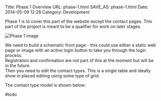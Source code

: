 Title: Phase 1 Overview
URL: phase-1.html
SAVE_AS: phase-1.html
Date: 2014-05-09 12:28
Category: Development

Phase 1 is to cover this part of the website except the contact pages.
This part of the project is meant to be a qualifier for work on later stages.

![Phase 1 image][]

[Phase 1 image]: http://drummonds.github.io/galleria/images/sitemap1.png

We need to build a schematic front page - this could use either a static web page or image with an active login button to take you through the login process.    
Registration and confirmation are not part of this at the moment but will be in the future.  
Then you need to edit the contact types.  This is a single table and ideally show in placed editing using some type of grid. 

The contact type model is shown below:
 
#todo
